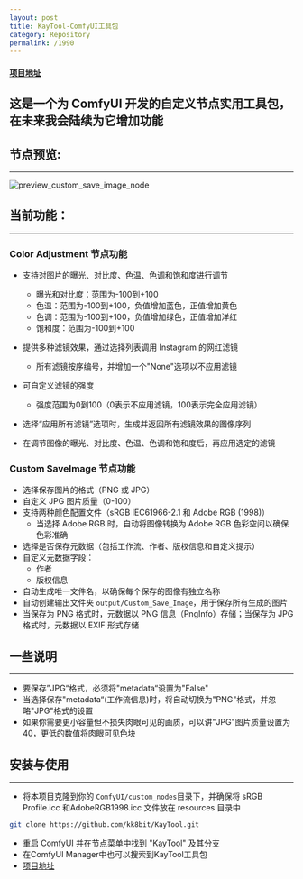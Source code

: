 ```yaml
---
layout: post
title: KayTool-ComfyUI工具包
category: Repository
permalink: /1990
---
```


#### [项目地址](https://github.com/kk8bit/KayTool.git)
这是一个为 ComfyUI 开发的自定义节点实用工具包，在未来我会陆续为它增加功能
---

## 节点预览:
---
![preview_custom_save_image_node](https://s2.loli.net/2024/11/08/b1dZw9RAFiyxJzo.png)

## 当前功能：
---
### Color Adjustment 节点功能

- 支持对图片的曝光、对比度、色温、色调和饱和度进行调节
    - 曝光和对比度：范围为-100到+100
    - 色温：范围为-100到+100，负值增加蓝色，正值增加黄色
    - 色调：范围为-100到+100，负值增加绿色，正值增加洋红
    - 饱和度：范围为-100到+100

- 提供多种滤镜效果，通过选择列表调用 Instagram 的网红滤镜
    - 所有滤镜按序编号，并增加一个"None"选项以不应用滤镜

- 可自定义滤镜的强度
    - 强度范围为0到100（0表示不应用滤镜，100表示完全应用滤镜）

- 选择“应用所有滤镜”选项时，生成并返回所有滤镜效果的图像序列

- 在调节图像的曝光、对比度、色温、色调和饱和度后，再应用选定的滤镜

### Custom SaveImage 节点功能

- 选择保存图片的格式（PNG 或 JPG）
- 自定义 JPG 图片质量（0-100）
- 支持两种颜色配置文件（sRGB IEC61966-2.1 和 Adobe RGB (1998)）
    - 当选择 Adobe RGB 时，自动将图像转换为 Adobe RGB 色彩空间以确保色彩准确
- 选择是否保存元数据（包括工作流、作者、版权信息和自定义提示）
- 自定义元数据字段：
    - 作者
    - 版权信息
- 自动生成唯一文件名，以确保每个保存的图像有独立名称
- 自动创建输出文件夹 `output/Custom_Save_Image`，用于保存所有生成的图片
- 当保存为 PNG 格式时，元数据以 PNG 信息（PngInfo）存储；当保存为 JPG 格式时，元数据以 EXIF 形式存储

## 一些说明
---
- 要保存”JPG“格式，必须将"metadata“设置为"False"
- 当选择保存"metadata“(工作流信息)时，将自动切换为"PNG"格式，并忽略"JPG"格式的设置
- 如果你需要更小容量但不损失肉眼可见的画质，可以讲"JPG"图片质量设置为 40，更低的数值将肉眼可见色块

## 安装与使用
---
- 将本项目克隆到你的 `ComfyUI/custom_nodes`目录下，并确保将 sRGB Profile.icc 和AdobeRGB1998.icc 文件放在 resources 目录中
```bash
git clone https://github.com/kk8bit/KayTool.git
```
- 重启 ComfyUI 并在节点菜单中找到 "KayTool" 及其分支
- 在ComfyUI Manager中也可以搜索到KayTool工具包
- [项目地址](https://github.com/kk8bit/KayTool.git)